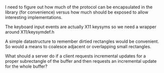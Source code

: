 I need to figure out how much of the protocol can be encapsulated
in the library (for convenience) versus how much should be exposed
to allow interesting implementations.

The keyboard input events are actually X11 keysyms so we need a
wrapper around X11/keysymdef.h

A simple datastructure to remember dirtied rectangles would be
convenient. So would a means to coalesce adjacent or overlapping
small rectangles.

What should a server do if a client requests incremental updates for
a proper subrectangle of the buffer and then requests an incremental
update for the whole buffer?

